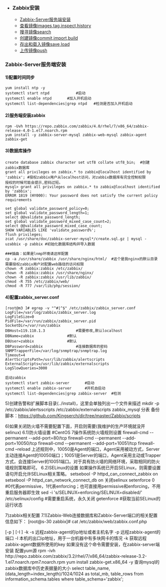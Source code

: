+ ### Zabbix安装
    + [Zabbix-Server服务端安装](#Zabbix-Server服务端安装)
    + [查看镜像images,tag,inspect,history](#查看镜像)
    + [搜寻镜像search](#搜寻镜像)
    + [创建镜像commit,import,build](#创建镜像)
    + [存出和载入镜像save,load](#存出和载入镜像)
    + [上传镜像push](#上传镜像)	
### Zabbix-Server服务端安装

#### 1)配置时间同步
```
yum install ntp -y 
systemctl start ntpd			#启动
systemctl enable ntpd		#加入开机启动
systemctl list-dependencies|grep ntpd	#检测是否加入开机启动
```
#### 2)服务端安装zabbix
```
rpm -Uvh https://repo.zabbix.com/zabbix/4.0/rhel/7/x86_64/zabbix-release-4.0-1.el7.noarch.rpm
yum install -y zabbix-server-mysql zabbix-web-mysql zabbix-agent zabbix-get
```
#### 3)数据库操作
```
create database zabbix character set utf8 collate utf8_bin;  #创建zabbix数据库
grant all privileges on zabbix.* to zabbix@localhost identified by 'zabbix'; #授权zabbix用户从localhost访问，对zabbix数据库有完全控制权限
授权的时候可能会提示,密码过短。
mysql> grant all privileges on zabbix.* to zabbix@localhost identified by 'zabbix';
ERROR 1819 (HY000): Your password does not satisfy the current policy requirements

set global validate_password_policy=0;
set global validate_password_length=1;
select @@validate_password_length;
set global validate_password_mixed_case_count=2;
select @@validate_password_mixed_case_count;
SHOW VARIABLES LIKE 'validate_password%';
flush privileges;
zcat /usr/share/doc/zabbix-server-mysql*/create.sql.gz | mysql -uzabbix -p zabbix #初始化数据库结构并导入数据
```
```
###插曲：如果是lnmp环境请这样配置
cp -a /usr/share/zabbix	/usr/share/nginx/html/	#这个是我nginx的默认目录
需要授权zabbix用户对配置web路径的访问权限
chown -R zabbix:zabbix /etc/zabbix/
chown -R zabbix:zabbix /usr/share/nginx/
chown -R zabbix:zabbix /usr/lib/zabbix/
chmod -R 755 /etc/zabbix/web/
chmod -R 777 /var/lib/php/session/
```
#### 4)配置zabbix_server.conf
```
[root@m3 ]# egrep -v "^#|^$" /etc/zabbix/zabbix_server.conf
LogFile=/var/log/zabbix/zabbix_server.log
LogFileSize=0
PidFile=/var/run/zabbix/zabbix_server.pid
SocketDir=/var/run/zabbix
DBHost=119.110.1.3				#需要修改,默认localhost
DBName=zabbix				#默认
DBUser=zabbix				#默认
DBPassword=zabbix				#连接数据库的密码
SNMPTrapperFile=/var/log/snmptrap/snmptrap.log
Timeout=4
AlertScriptsPath=/usr/lib/zabbix/alertscripts
ExternalScripts=/usr/lib/zabbix/externalscripts
LogSlowQueries=3000
```
```
启动zabbix
systemctl start zabbix-server		#启动
systemctl enable zabbix-server		#开机自启动
systemctl list-dependencies|grep zabbix-server	#检测
```
5)创建告警和扩展脚本目录(../install)，这里会单独列出一个文件来描述
mkdir -p /etc/zabbix/alertsscripts  /etc/zabbix/externalscripts
zabbix_mysql 分表 备份脚本：https://github.com/Kingserch/dir/tree/master/Zabbix/scripts


6)如果关闭防火墙不需要配置下面，开启则需要(我维护的生产环境就没开selinux)
6.1)防火墙设置
#CentOS 7操作系统防火墙规则设置
firewall-cmd --permanent --add-port=80/tcp
firewall-cmd --permanent --add-port=10050/tcp
firewall-cmd --permanent --add-port=10051/tcp
firewall-cmd –reload
上述规则中，10050是Agent的端口，Agent采用被动方式，Server主动连接Agent的10050端口；10051是Server的端口，Agent采用主动或Trapper方式，会连接Server的10051端口。对于具有防火墙的网络环境，采取相同的防火墙规则策略即可。
6.2)SELinux的设置
如果操作系统已开启SELinux，则需要设置语句开启允许SELinux相关策略。
setsebool -P httpd_can_connect_zabbix on
setsebool -P httpd_can_network_connect_db on
关闭selinux
setenforce 0 	#0代表permissive，1代表enforcing；也可直接用permissive和enforcing，不用重启服务器即生效
sed -i 's/SELINUX=enforcing/SELINUX=disabled/' /etc/selinux/config   #需要重启系统，永久关闭
getenforce 	#获取当前SELinux的运行状态

7)zabbix相关配置
7.1)Zabbix-Web连接数据库和Zabbix-Server端口的相关配置信息如下：
[root@s-30 zabbix]# cat /etc/zabbix/web/zabbix.conf.php 
<?php
// Zabbix GUI configuration file.
global $DB;

$DB['TYPE']     = 'MYSQL';
$DB['SERVER']   = 'localhost';
$DB['PORT']     = '0';
$DB['DATABASE'] = 'zabbix';
$DB['USER']     = 'zabbix';
$DB['PASSWORD'] = 'zabbix';

// Schema name. Used for IBM DB2 and PostgreSQL.
$DB['SCHEMA'] = '';

$ZBX_SERVER      = 'localhost';
$ZBX_SERVER_PORT = '10051';
$ZBX_SERVER_NAME = 'zabbix';

$IMAGE_FORMAT_DEFAULT = IMAGE_FORMAT_PNG;

$ZBX_SERVER      = '127.0.0.1';
$ZBX_SERVER_PORT = '10051';
$ZBX_SERVER_NAME = 'zbx4';

$IMAGE_FORMAT_DEFAULT = IMAGE_FORMAT_PNG;
7.2) /etc/zabbix/zabbix_server.conf 中的参数
[root@s-30 zabbix]# egrep -v "^#|^$" /etc/zabbix/zabbix_server.conf
LogFile=/var/log/zabbix/zabbix_server.log
LogFileSize=0
PidFile=/var/run/zabbix/zabbix_server.pid
SocketDir=/var/run/zabbix
DBHost=localhost				#数据库的ip如果不在本机，要写真实的iP
DBName=zabbix				#数据库的名称
DBUser=zabbix				#数据库的用户
DBPassword=zabbix				#数据库的密码
SNMPTrapperFile=/var/log/snmptrap/snmptrap.log
Timeout=4
AlertScriptsPath=/usr/lib/zabbix/alertscripts
ExternalScripts=/usr/lib/zabbix/externalscripts
LogSlowQueries=3000

8)zabbix_server程序中的参数
通过zabbix_server --help 可以查看配置的参数，可以通过在线热加改变某个配置参数
8.1)手动执行清理器Housekeeper，可以删除过期数据，如下：
[root@s-30 conf]# zabbix_server -R housekeeper_execute
zabbix_server [33612]: command sent successfully
[root@s-30 conf]# tail -f /var/log/zabbix/zabbix_server.log
  1649:20191101:051138.056 forced execution of the housekeeper
  1649:20191101:051138.056 executing housekeeper
  1649:20191101:051138.473 housekeeper [deleted 1073 hist/trends, 0 items/triggers, 0 events, 0 problems, 0 sessions, 0 alarms, 0 audit items in 0.376787 sec, idle for 1 hour(s)]
  1648:20191101:051238.693 forced reloading of the configuration cache
  1651:20191101:090445.247 slow query: 10340.401633 sec, "select h.hostid,h.host,h.name,t.httptestid,t.name,t.agent,t.authentication,t.http_user,t.http_password,t.http_proxy,t.retries,t.ssl_cert_file,t.ssl_key_file,t.ssl_key_password,t.verify_peer,t.verify_host,t.delay from httptest t,hosts h where t.hostid=h.hostid and t.nextcheck<=1572559944 and mod(t.httptestid,1)=0 and t.status=0 and h.proxy_hostid is null and h.status=0 and (h.maintenance_status=0 or h.maintenance_type=0)"
  1649:20191101:090602.697 executing housekeeper
  1649:20191101:090603.126 housekeeper [deleted 3649 hist/trends, 0 items/triggers, 0 events, 0 problems, 0 sessions, 0 alarms, 0 audit items in 0.427603 sec, idle for 1 hour(s)]
  1649:20191101:093731.806 forced execution of the housekeeper
  1649:20191101:093731.806 executing housekeeper
  1649:20191101:093732.103 housekeeper [deleted 2122 hist/trends, 0 items/triggers, 0 events, 0 problems, 0 sessions, 0 alarms, 0 audit items in 0.283118 sec, idle for 1 hour(s)]
8.2)在线执行重载配置缓存
[root@s-30 conf]# zabbix_server -R config_cache_reload
[root@s-30 conf]# zabbix_server -R config_cache_reload
8.3)在线调整日志运行级别，执行一次，降低一个级别
[root@s-30 conf]# zabbix_server -R log_level_decrease
zabbix_server [33878]: command sent successfully
[root@s-30 conf]# tail -1 /var/log/zabbix/zabbix_server.log
  1669:20191101:094205.982 log level has been decreased to 2 (error)
8.3)在线调整日志级别，执行一次，增加一个级别
[root@s-30 conf]# zabbix_server -R log_level_increase
zabbix_server [33973]: command sent successfully
[root@s-30 conf]# tail -1 /var/log/zabbix/zabbix_server.log
  1675:20191101:094338.416 log level has been increased to 3 (warning)
8.4)调整某个进程（pid）的日志运行级别
[root@s-30 conf]# ps -ef |grep zabbix|wc -l
zabbix_server -R log_level_increase=pid		#可以跟进程的pid
zabbix_server -R log_level_increase=poller		#可以跟进程的名字
zabbix_server -R log_level_increase=poller	,3	#可以根据进程名字设置日志级别

二)Zabbix-Agent客户端安装
1）客服端的采集方式为Agent，snmp等
rpm -ivh http://repo.zabbix.com/zabbix/4.0/rhel/7/x86_64/zabbix-release-4.0-1.el7.noarch.rpm #安装Zabbix官方的yum源
yum install -y  zabbix-agent  
# 由于Zabbix-Server服务器本身也需要监控，所以在Zabbix-Server服务器中也同样需要安装Zabbix-Agent
防火墙配置
#CentOS 7
firewall-cmd --permanent --add-port=10050/tcp
firewall-cmd --reload
2)配置zabbix_agentd.conf
[root@s-30 /]# egrep -v "^#|^$" /etc/zabbix/zabbix_agentd.conf 
PidFile=/var/run/zabbix/zabbix_agentd.pid	#pid文件路径
LogFile=/var/log/zabbix/zabbix_agentd.log	#日志文件路径
LogFileSize=0				#日志切割大小，0表示不切割		
Server=127.0.0.1		#被动模式，zabbix-server的IP地址，允许zabbix_server服务器连接客户端，多个ip用逗号分隔		
ServerActive=127.0.0.1	#主动模式，zabbix-server的ip地址，Hostname值与zabbix-web页面中的主机名一致
Hostname=Zabbix server	#本机的Hostname，使用主动模式必须配置
Include=/etc/zabbix/zabbix_agentd.d/*.conf	#包含的子配置文件
UnsafeUserParameters=1              	#启用特殊字符，用于自定义监控

[root@s-30 /]# systemctl enable zabbix-agent	#加入开机启动
[root@s-30 /]# systemctl start zabbix-agent	#启动服务
到此agent，的监控方式安装完成

zabbix_get检测验证客户端的配置是否正确,命令格式如下：
zabbix_get [-hV] -s <host name or IP> [-p <port>] [-I <ip address>] -k <key>
-s	远程zabbix-agent的ip地址或者主机名字
-p	远程zabbix-agent的端口
-I	本机的出口ip地址，用于一台机器中有多块网卡的情况
-k	获取远程zabbix-agent数据所使用的key
如果没有这个命令需要安装，在zabbix-server端安装
配置yum源
rpm -ivh http://repo.zabbix.com/zabbix/3.2/rhel/7/x86_64/zabbix-release-3.2-1.el7.noarch.rpm7.noarch.rpm
yum install zabbix-get.x86_64 -y

查询mysql的zabbix数据库中历史表据量的大小
select table_name, (data_length+index_length)/1024/1024 as total_mb, table_rows  from  information_schema.tables  where  table_schema='zabbix';